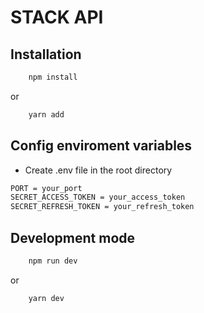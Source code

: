 # STACK API

## Installation
```bash
    npm install
```

or
``` bash
    yarn add
```

## Config enviroment variables

- Create .env file in the root directory

``` bash
PORT = your_port
SECRET_ACCESS_TOKEN = your_access_token
SECRET_REFRESH_TOKEN = your_refresh_token
```

## Development mode

```bash
    npm run dev
```

or

```bash
    yarn dev
```

